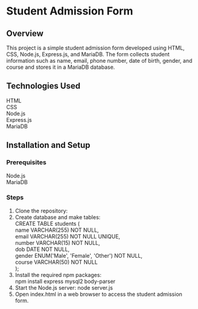 # Student Admission Form
## Overview   
This project is a simple student admission form developed using HTML, CSS, Node.js, Express.js, and MariaDB. The form collects student information such as name, email, phone number, date of birth, gender, and course and stores it in a MariaDB database.  
## Technologies Used  
HTML  
CSS  
Node.js  
Express.js  
MariaDB  
## Installation and Setup  
### Prerequisites  
Node.js  
MariaDB  
### Steps  
1. Clone the repository:  
2. Create database and make tables:  
  CREATE TABLE students (  
    name VARCHAR(255) NOT NULL,  
    email VARCHAR(255) NOT NULL UNIQUE,  
    number VARCHAR(15) NOT NULL,  
    dob DATE NOT NULL,  
    gender ENUM('Male', 'Female', 'Other') NOT NULL,  
    course VARCHAR(50) NOT NULL  
  );  
3. Install the required npm packages:  
npm install express mysql2 body-parser  
4. Start the Node.js server:
   node server.js  
5. Open index.html in a web browser to access the student admission form.



